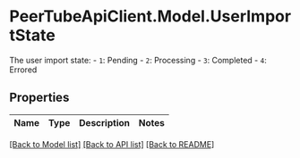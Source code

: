 # PeerTubeApiClient.Model.UserImportState
The user import state:   - `1`: Pending   - `2`: Processing   - `3`: Completed   - `4`: Errored 

## Properties

Name | Type | Description | Notes
------------ | ------------- | ------------- | -------------

[[Back to Model list]](../README.md#documentation-for-models) [[Back to API list]](../README.md#documentation-for-api-endpoints) [[Back to README]](../README.md)

